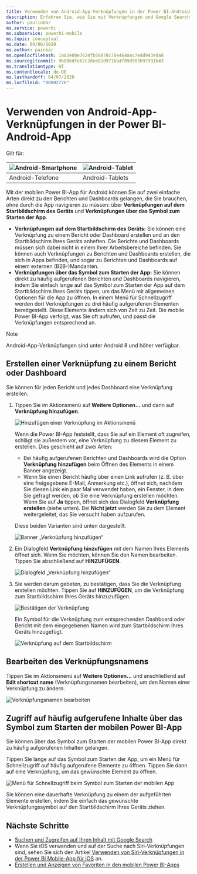 ```yaml
---
title: Verwenden von Android-App-Verknüpfungen in der Power BI-Android-App
description: Erfahren Sie, wie Sie mit Verknüpfungen und Google Search schnell und direkt auf häufig aufgerufene Inhalte zugreifen können.
author: paulinbar
ms.service: powerbi
ms.subservice: powerbi-mobile
ms.topic: conceptual
ms.date: 04/06/2020
ms.author: painbar
ms.openlocfilehash: 1aa2e80e7624fb50878c70e464aac7edd943e0a8
ms.sourcegitcommit: 9b806dfe62c2dee82d971bb4f89d983b97931b43
ms.translationtype: HT
ms.contentlocale: de-DE
ms.lasthandoff: 04/07/2020
ms.locfileid: "80802776"
---
```

# <a name="use-android-app-shortcuts-in-the-power-bi-android-app"></a>Verwenden von Android-App-Verknüpfungen in der Power BI-Android-App

Gilt für:

| ![Android-Smartphone](./media/mobile-app-quick-access-shortcuts/android-logo-40-px.png) | ![Android-Tablet](./media/mobile-app-quick-access-shortcuts/android-logo-40-px.png) |
|:--- |:--- |
| Android-Telefone |Android-Tablets |

Mit der mobilen Power BI-App für Android können Sie auf zwei einfache Arten direkt zu den Berichten und Dashboards gelangen, die Sie brauchen, ohne durch die App navigieren zu müssen: über **Verknüpfungen auf dem Startbildschirm des Geräts** und **Verknüpfungen über das Symbol zum Starten der App**.
 * **Verknüpfungen auf dem Startbildschirm des Geräts:** Sie können eine Verknüpfung zu einem Bericht oder Dashboard erstellen und an den Startbildschirm Ihres Geräts anheften. Die Berichte und Dashboards müssen sich dabei nicht in einem Ihrer Arbeitsbereiche befinden. Sie können auch Verknüpfungen zu Berichten und Dashboards erstellen, die sich in Apps befinden, und sogar zu Berichten und Dashboards auf einem externen (B2B-)Mandanten.
 * **Verknüpfungen über das Symbol zum Starten der App:** Sie können direkt zu häufig aufgerufenen Berichten und Dashboards navigieren, indem Sie einfach lange auf das Symbol zum Starten der App auf dem Startbildschirm Ihres Geräts tippen, um das Menü mit allgemeinen Optionen für die App zu öffnen. In einem Menü für Schnellzugriff werden dort Verknüpfungen zu drei häufig aufgerufenen Elementen bereitgestellt. Diese Elemente ändern sich von Zeit zu Zeit. Die mobile Power BI-App verfolgt, was Sie oft aufrufen, und passt die Verknüpfungen entsprechend an.

 >[!NOTE]
 >Android-App-Verknüpfungen sind unter Android 8 und höher verfügbar.

## <a name="create-a-shortcut-to-any-report-or-dashboard"></a>Erstellen einer Verknüpfung zu einem Bericht oder Dashboard

Sie können für jeden Bericht und jedes Dashboard eine Verknüpfung erstellen.

1. Tippen Sie im Aktionsmenü auf **Weitere Optionen...** und dann auf **Verknüpfung hinzufügen**.

   ![Hinzufügen einer Verknüpfung im Aktionsmenü](media/mobile-app-quick-access-shortcuts/mobile-add-shortcut-action-menu.png)

   Wenn die Power BI-App feststellt, dass Sie auf ein Element oft zugreifen, schlägt sie außerdem vor, eine Verknüpfung zu diesem Element zu erstellen. Dies geschieht auf zwei Arten:
   * Bei häufig aufgerufenen Berichten und Dashboards wird die Option **Verknüpfung hinzufügen** beim Öffnen des Elements in einem Banner angezeigt.
   * Wenn Sie einen Bericht häufig über einen Link aufrufen (z. B. über eine freigegebene E-Mail, Anmerkung etc.), öffnet sich, nachdem Sie diesen Link ein paar Mal verwendet haben, ein Fenster, in dem Sie gefragt werden, ob Sie eine Verknüpfung erstellen möchten. Wenn Sie auf **Ja** tippen, öffnet sich das Dialogfeld **Verknüpfung erstellen** (siehe unten). Bei **Nicht jetzt** werden Sie zu dem Element weitergeleitet, das Sie versucht haben aufzurufen.
   
   Diese beiden Varianten sind unten dargestellt.

   ![Banner „Verknüpfung hinzufügen“](media/mobile-app-quick-access-shortcuts/mobile-add-shortcut-banner.png)


 1. Ein Dialogfeld **Verknüpfung hinzufügen** mit dem Namen Ihres Elements öffnet sich. Wenn Sie möchten, können Sie den Namen bearbeiten. Tippen Sie abschließend auf **HINZUFÜGEN**.

    ![Dialogfeld „Verknüpfung hinzufügen“](media/mobile-app-quick-access-shortcuts/mobile-add-shortcut-dialog.png)

1. Sie werden darum gebeten, zu bestätigen, dass Sie die Verknüpfung erstellen möchten. Tippen Sie auf **HINZUFÜGEN**, um die Verknüpfung zum Startbildschirm Ihres Geräts hinzuzufügen.

   ![Bestätigen der Verknüpfung](media/mobile-app-quick-access-shortcuts/mobile-confirm-shortcut.png)

   Ein Symbol für die Verknüpfung zum entsprechenden Dashboard oder Bericht mit dem eingegebenen Namen wird zum Startbildschirm Ihres Geräts hinzugefügt.

   ![Verknüpfung auf dem Startbildschirm](media/mobile-app-quick-access-shortcuts/mobile-shortcut-on-home-screen.png)

## <a name="edit-the-shortcut-name"></a>Bearbeiten des Verknüpfungsnamens

Tippen Sie im Aktionsmenü auf **Weitere Optionen...** und anschließend auf **Edit shortcut name** (Verknüpfungsnamen bearbeiten), um den Namen einer Verknüpfung zu ändern.

 ![Verknüpfungsnamen bearbeiten](media/mobile-app-quick-access-shortcuts/mobile-edit-shortcut.png)

## <a name="use-the-power-bi-mobile-app-launcher-to-access-frequently-viewed-content"></a>Zugriff auf häufig aufgerufene Inhalte über das Symbol zum Starten der mobilen Power BI-App

Sie können über das Symbol zum Starten der mobilen Power BI-App direkt zu häufig aufgerufenen Inhalten gelangen.

Tippen Sie lange auf das Symbol zum Starten der App, um ein Menü für Schnellzugriff auf häufig aufgerufene Elemente zu öffnen. Tippen Sie dann auf eine Verknüpfung, um das gewünschte Element zu öffnen.

![Menü für Schnellzugriff beim Symbol zum Starten der mobilen App](media/mobile-app-quick-access-shortcuts/mobile-shortcut-from-quick-access-menu.png)

Sie können eine dauerhafte Verknüpfung zu einem der aufgeführten Elemente erstellen, indem Sie einfach das gewünschte Verknüpfungssymbol auf den Startbildschirm Ihres Geräts ziehen.

## <a name="next-steps"></a>Nächste Schritte
* [Suchen und Zugreifen auf Ihren Inhalt mit Google Search](mobile-app-find-access-google-search.md)
* Wenn Sie iOS verwenden und auf der Suche nach Siri-Verknüpfungen sind, sehen Sie sich den Artikel [Verwenden von Siri-Verknüpfungen in der Power BI Mobile-App für iOS](mobile-apps-ios-siri-shortcuts.md) an.
* [Erstellen und Anzeigen von Favoriten in den mobilen Power BI-Apps](mobile-apps-favorites.md)
